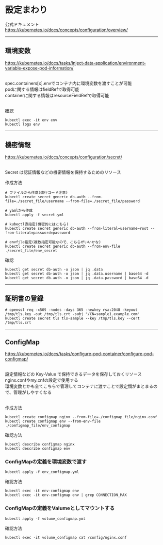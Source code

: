 # 設定まわり

公式ドキュメント<br />
https://kubernetes.io/docs/concepts/configuration/overview/

---

## 環境変数

https://kubernetes.io/docs/tasks/inject-data-application/environment-variable-expose-pod-information/<br /><br />

spec.containers[x].envでコンテナ内に環境変数を渡すことが可能<br />
podに関する情報はfieldRefで取得可能<br />
containerに関する情報はresourceFieldRefで取得可能<br />
<br />

確認
```
kubectl exec -it env env
kubectl logs env
```

---

## 機密情報

https://kubernetes.io/docs/concepts/configuration/secret/<br /><br />

Secret は認証情報などの機密情報を保持するためのリソース<br />

作成方法
```
# ファイルから作成(改行コード注意)
kubectl create secret generic db-auth --from-file=./secret_file/username --from-file=./secret_file/password

# yamlから作成
kubectl apply -f secret.yml

# kubectl直指定(機密的にはこちら)
kubectl create secret generic db-auth --from-literal=username=root --from-literal=password=password

# envfile指定(複数指定可能なので、こちらがいいかな)
kubectl create secret generic db-auth --from-env-file ./secret_file/env_secret
```

確認
```
kubectl get secret db-auth -o json | jq .data
kubectl get secret db-auth -o json | jq .data.username | base64 -d
kubectl get secret db-auth -o json | jq .data.password | base64 -d
```

---

## 証明書の登録
```
# openssl req -x509 -nodes -days 365 -newkey rsa:2048 -keyout /tmp/tls.key -out /tmp/tls.crt -subj "/CN=sample1.example.com"
kubectl create secret tls tls-sample --key /tmp/tls.key --cert /tmp/tls.crt
```

---

## ConfigMap

https://kubernetes.io/docs/tasks/configure-pod-container/configure-pod-configmap/<br /><br />

設定情報などの Key-Value で保持できるデータを保存しておくリソース<br />
nginx.confやmy.cnfの設定で使用する<br />
環境変数とかも全てこちらで管理してコンテナに渡すことで設定類がまとまるので、管理がしやすくなる<br /><br />

作成方法
```
kubectl create configmap nginx --from-file=./configmap_file/nginx.conf
kubectl create configmap env --from-env-file ./configmap_file/env_configmap
```

確認方法
```
kubectl describe configmap nginx
kubectl describe configmap env
```

### ConfigMapの定義を環境変数で渡す
```
kubectl apply -f env_configmap.yml
```

確認方法
```
kubectl exec -it env-configmap env
kubectl exec -it env-configmap env | grep CONNECTION_MAX
```

### ConfigMapの定義をValumeとしてマウントする
```
kubectl apply -f volume_configmap.yml
```

確認方法
```
kubectl exec -it volume_configmap cat /config/nginx.conf
```
